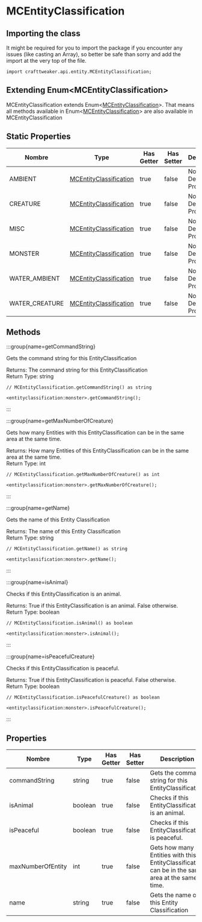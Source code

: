 # MCEntityClassification



## Importing the class

It might be required for you to import the package if you encounter any issues (like casting an Array), so better be safe than sorry and add the import at the very top of the file.
```zenscript
import crafttweaker.api.entity.MCEntityClassification;
```


## Extending Enum&lt;MCEntityClassification&gt;

MCEntityClassification extends Enum&lt;[MCEntityClassification](/vanilla/api/entity/MCEntityClassification)&gt;. That means all methods available in Enum&lt;[MCEntityClassification](/vanilla/api/entity/MCEntityClassification)&gt; are also available in MCEntityClassification

## Static Properties

| Nombre         | Type                                                                 | Has Getter | Has Setter | Description             |
| -------------- | -------------------------------------------------------------------- | ---------- | ---------- | ----------------------- |
| AMBIENT        | [MCEntityClassification](/vanilla/api/entity/MCEntityClassification) | true       | false      | No Description Provided |
| CREATURE       | [MCEntityClassification](/vanilla/api/entity/MCEntityClassification) | true       | false      | No Description Provided |
| MISC           | [MCEntityClassification](/vanilla/api/entity/MCEntityClassification) | true       | false      | No Description Provided |
| MONSTER        | [MCEntityClassification](/vanilla/api/entity/MCEntityClassification) | true       | false      | No Description Provided |
| WATER_AMBIENT  | [MCEntityClassification](/vanilla/api/entity/MCEntityClassification) | true       | false      | No Description Provided |
| WATER_CREATURE | [MCEntityClassification](/vanilla/api/entity/MCEntityClassification) | true       | false      | No Description Provided |

## Methods

:::group{name=getCommandString}

Gets the command string for this EntityClassification

Returns: The command string for this EntityClassification  
Return Type: string

```zenscript
// MCEntityClassification.getCommandString() as string

<entityclassification:monster>.getCommandString();
```

:::

:::group{name=getMaxNumberOfCreature}

Gets how many Entities with this EntityClassification can be in the same area at the same time.

Returns: How many Entities of this EntityClassification can be in the same area at the same time.  
Return Type: int

```zenscript
// MCEntityClassification.getMaxNumberOfCreature() as int

<entityclassification:monster>.getMaxNumberOfCreature();
```

:::

:::group{name=getName}

Gets the name of this Entity Classification

Returns: The name of this Entity Classification  
Return Type: string

```zenscript
// MCEntityClassification.getName() as string

<entityclassification:monster>.getName();
```

:::

:::group{name=isAnimal}

Checks if this EntityClassification is an animal.

Returns: True if this EntityClassification is an animal. False otherwise.  
Return Type: boolean

```zenscript
// MCEntityClassification.isAnimal() as boolean

<entityclassification:monster>.isAnimal();
```

:::

:::group{name=isPeacefulCreature}

Checks if this EntityClassification is peaceful.

Returns: True if this EntityClassification is peaceful. False otherwise.  
Return Type: boolean

```zenscript
// MCEntityClassification.isPeacefulCreature() as boolean

<entityclassification:monster>.isPeacefulCreature();
```

:::


## Properties

| Nombre            | Type    | Has Getter | Has Setter | Description                                                                                     |
| ----------------- | ------- | ---------- | ---------- | ----------------------------------------------------------------------------------------------- |
| commandString     | string  | true       | false      | Gets the command string for this EntityClassification                                           |
| isAnimal          | boolean | true       | false      | Checks if this EntityClassification is an animal.                                               |
| isPeaceful        | boolean | true       | false      | Checks if this EntityClassification is peaceful.                                                |
| maxNumberOfEntity | int     | true       | false      | Gets how many Entities with this EntityClassification can be in the same area at the same time. |
| name              | string  | true       | false      | Gets the name of this Entity Classification                                                     |

